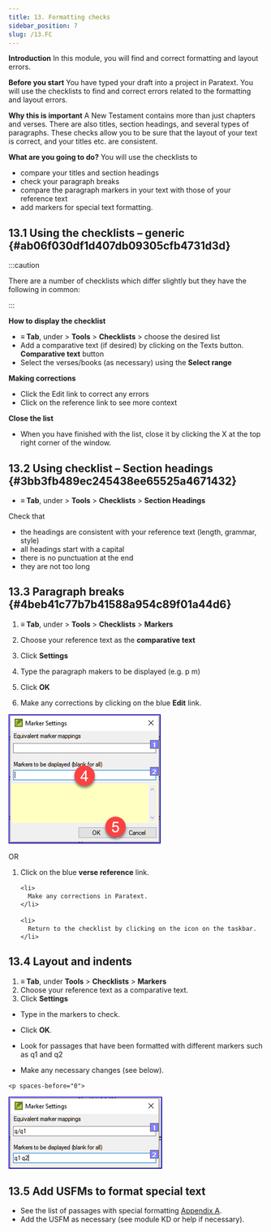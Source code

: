 ```yaml
---
title: 13. Formatting checks
sidebar_position: 7
slug: /13.FC
---
```




**Introduction**  In this module, you will find and correct formatting and layout errors.


**Before you start**  You have typed your draft into a project in Paratext. You will use the checklists to find and correct errors related to the formatting and layout errors.


**Why this is important**  A New Testament contains more than just chapters and verses. There are also titles, section headings, and several types of paragraphs. These checks allow you to be sure that the layout of your text is correct, and your titles etc. are consistent.


**What are you going to do?**  You will use the checklists to

- compare your titles and section headings
- check your paragraph breaks
- compare the paragraph markers in your text with those of your reference text
- add markers for special text formatting.

## 13.1 Using the checklists – generic {#ab06f030df1d407db09305cfb4731d3d}


:::caution

There are a number of checklists which differ slightly but they have the following in common:

:::




**How to display the checklist**

- **≡ Tab**, under &gt; **Tools** &gt; **Checklists** &gt; choose the desired list
- Add a comparative text (if desired) by clicking on the Texts button. **Comparative text** button
- Select the verses/books (as necessary) using the **Select range**

**Making corrections**

- Click the Edit link to correct any errors
- Click on the reference link to see more context

**Close the list**

- When you have finished with the list, close it by clicking the X at the top right corner of the window.

## 13.2 Using checklist – Section headings {#3bb3fb489ec245438ee65525a4671432}

- **≡ Tab**, under &gt; **Tools** &gt; **Checklists** &gt; **Section Headings**

Check that

- the headings are consistent with your reference text (length, grammar, style)
- all headings start with a capital
- there is no punctuation at the end
- they are not too long

## 13.3 Paragraph breaks {#4beb41c77b7b41588a954c89f01a44d6}


<div class='notion-row'>
<div class='notion-column' style={{width: 'calc((100% - (min(32px, 4vw) * 1)) * 0.5)'}}>

1. **≡ Tab**, under > **Tools** > **Checklists** > **Markers**

1. Choose your reference text as the **comparative text**

1. Click **Settings**

1. Type the paragraph makers to be displayed
(e.g. p m)

1. Click **OK**

1. Make any corrections by clicking on the blue **Edit** link.

</div><div className='notion-spacer' >
  </p> 
  
  <p spaces-before="0">
    

<div class='notion-column' style={{width: 'calc((100% - (min(32px, 4vw) * 1)) * 0.5)'}}>

![](/notion_imgs/1428959575.png)

</div>    
    <div className='notion-spacer' >
    </div>
  </p>
  
  <p spaces-before="0">
    OR
  </p>
  
  <ol start="1">
    <li>
      Click on the blue <strong x-id="1">verse reference</strong> link.
    </li>
    
    <li>
      Make any corrections in Paratext.
    </li>
    
    <li>
      Return to the checklist by clicking on the icon on the taskbar.
    </li>
  </ol>

<h2 id="17698276f8084544a20d3d426679de1d" spaces-before="0">
  13.4 Layout and indents
</h2>

<ol start="1">
  <li>
    <strong x-id="1">≡ Tab</strong>, under <strong x-id="1">Tools</strong> &gt; <strong x-id="1">Checklists</strong> &gt; <strong x-id="1">Markers</strong>
  </li>
  
  <li>
    Choose your reference text as a comparative text.
  </li>
  
  <li>
    Click <strong x-id="1">Settings</strong>
  </li>
</ol>

<p spaces-before="0">

<div class='notion-row'>
<div class='notion-column' style={{width: 'calc((100% - (min(32px, 4vw) * 1)) * 0.5)'}}>

- Type in the markers to check.

- Click **OK**.

- Look for passages that have been formatted with different markers such as q1 and q2

- Make any necessary changes (see below).

</div>  
  <div className='notion-spacer' >
    </p> 
    
    <p spaces-before="0">
      

<div class='notion-column' style={{width: 'calc((100% - (min(32px, 4vw) * 1)) * 0.5)'}}>

![](/notion_imgs/1300191702.png)

</div>      
      <div className='notion-spacer' >
      </div>
    </p>


<h2 id="2fed410218164e21834d0949e5ab3c07" spaces-before="0">
  13.5 Add USFMs to format special text
</h2>

<ul>
  <li>
    See the list of passages with special formatting <a href="https://manual.paratext.org/Training-Manual/Appendix/A.st">Appendix A</a>.
  </li>
  <li>
    Add the USFM as necessary (see module KD or help if necessary).
  </li>
</ul>
